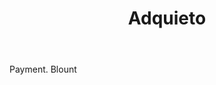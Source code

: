 ---
title: Adquieto
letter: A
permalink: "/definitions/adquieto.html"
body: Payment. Blount
published_at: '2018-07-07'
source: Black's Law Dictionary
layout: post
---